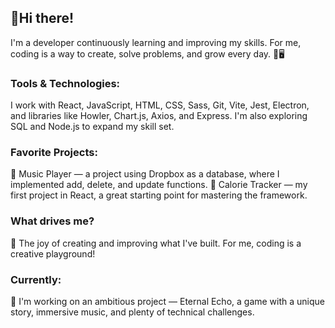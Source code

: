 ## 👋Hi there! 
I'm a developer continuously learning and improving my skills. For me, coding is a way to create, solve problems, and grow every day. 🚀🖥️

### Tools & Technologies:
I work with React, JavaScript, HTML, CSS, Sass, Git, Vite, Jest, Electron, and libraries like Howler, Chart.js, Axios, and Express. I'm also exploring SQL and Node.js to expand my skill set.

### Favorite Projects:
🎵 Music Player — a project using Dropbox as a database, where I implemented add, delete, and update functions.
🍴 Calorie Tracker — my first project in React, a great starting point for mastering the framework.

### What drives me?
🌟 The joy of creating and improving what I've built. For me, coding is a creative playground!

### Currently:
🔮 I'm working on an ambitious project — Eternal Echo, a game with a unique story, immersive music, and plenty of technical challenges.
